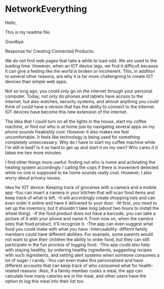 # NetworkEverything

Hello,

This is my readme file.

Goodbye


Response for Creating Connected Products:

We do not find web pages that take a while to load odd. We are used to the loading time. However, when an IOT device lags, we find it difficult because it can give a feeling like the world is broken or incoherent. This, in addition to several other reasons, are why it is far more challengning to create IOT devices than simple web apps.

Not so long ago, you could only go on the internet through your personal computer. Today, not only do phones and tablets have access to the internet, but also watches, security systems, and almost anything you could think of could have a version that has the ability to connect to the internet. IOT devices have become this new extension of the internet.

The idea that I could turn on all the lights in the house, start my coffee machine, or find out who is at home just by navigating several apps on my phone sounds freakishly cool. However it also makes me feel uncomfortable. It feels like technology is being used for something completely unneccessary. Why do I have to start my coffee machine while I'm still in bed? Is it so hard to get up and start it on my own? Who cares if it takes me two more minutes.

I find other things more useful: finding out who is home and activiating the heating system accordingly / calling the cops if there is movement detected while no one is supposed to be home sounds really cool. However, I also worry about privacy issues.



Idea for IOT device: Keeping track of groceries with a camera and a mobile app
-You can insert a camera in your kitchen that will scan food items and keep track of what is left.
-It will accordingly create shopping lists and can even order it online and have it delivered to your door.
-At first, you need to set up the inventory, but it shouldn't take long (about two hours to install the whole thing).
-If the food product does not have a barcode, you can take a picture of it with your phone and name it. From now on, when the camera sees that food product, it'll recognize it.
-The app can even suggest what food you could make with what you have
-Interusability: differnt family members could have different abilities. For example, some parents would not want to give their children the ability to order food, but they can still participate in the fun process of logging food.
-This app could also help with staying healthy, by ordering healthy ingredients, suggesting recipes with such ingredients, and setting alert systems when someone consumes a lot of sugar / candy.
-You can even make this personalized and have different accounts that can keep track of who consumed what for health-related reasons
-Also, if a family member cooks a meal, the app can calculate how many calories are in the meal, and other users have the option to log this meal into their list too
